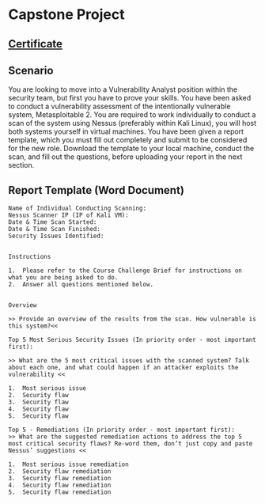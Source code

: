 # Capstone Project
## [Certificate](https://github.com/alejandro-garf/Blue-Team-Junior-Analyst/blob/main/Intro%20to%20OSINT/Course%20-%20Certificate%20-%20Introduction%20to%20OSINT-course.pdf)
## Scenario
You are looking to move into a Vulnerability Analyst position within the security team, but first you have to prove your skills. You have been asked to conduct a vulnerability assessment of the intentionally vulnerable system, Metasploitable 2. You are required to work individually to conduct a scan of the system using Nessus (preferably within Kali Linux), you will host both systems yourself in virtual machines. You have been given a report template, which you must fill out completely and submit to be considered for the new role. Download the template to your local machine, conduct the scan, and fill out the questions, before uploading your report in the next section.

## Report Template (Word Document)

```
Name of Individual Conducting Scanning:	
Nessus Scanner IP (IP of Kali VM):	
Date & Time Scan Started:	
Date & Time Scan Finished:	
Security Issues Identified:	


Instructions

1.	Please refer to the Course Challenge Brief for instructions on what you are being asked to do.
2.	Answer all questions mentioned below.


Overview

>> Provide an overview of the results from the scan. How vulnerable is this system?<<

Top 5 Most Serious Security Issues (In priority order - most important first):

>> What are the 5 most critical issues with the scanned system? Talk about each one, and what could happen if an attacker exploits the vulnerability <<

1.	Most serious issue
2.	Security flaw
3.	Security flaw
4.	Security flaw
5.	Security flaw

Top 5 - Remediations (In priority order - most important first):
>> What are the suggested remediation actions to address the top 5 most critical security flaws? Re-word them, don’t just copy and paste Nessus’ suggestions <<

1.	Most serious issue remediation
2.	Security flaw remediation
3.	Security flaw remediation
4.	Security flaw remediation
5.	Security flaw remediation
```



